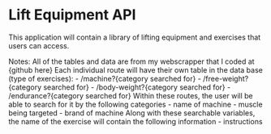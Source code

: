 # Lift Equipment API
 This application will contain a library of lifting equipment and exercises that users can access. 

Notes: 
All of the tables and data are from my webscrapper that I coded at {github here}
   Each individual route will have their own table in the data base (type of exercises):
       - /machine?{category searched for}
       - /free-weight?{category searched for}
       - /body-weight?{category searched for}
       - /endurance?{category searched for}
   Within these routes, the user will be able to search for it by the following categories
       - name of machine
       - muscle being targeted
       - brand of machine
   Along with these searchable variables, the name of the exercise will contain the following information
       - instructions